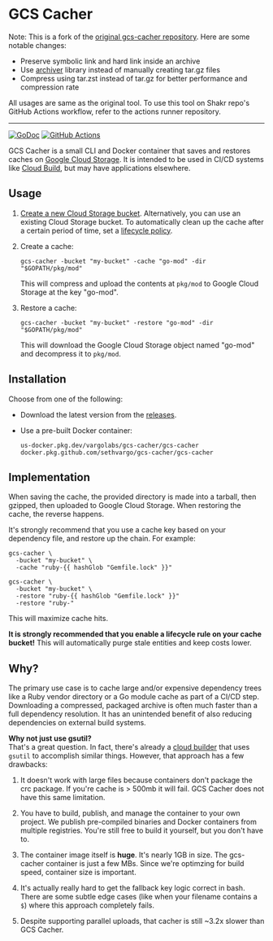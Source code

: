 # GCS Cacher

Note: This is a fork of the [original gcs-cacher repository](https://github.com/sethvargo/gcs-cacher). Here are some notable changes:

- Preserve symbolic link and hard link inside an archive
- Use [archiver](https://github.com/mholt/archiver) library instead of manually creating tar.gz files
- Compress using tar.zst instead of tar.gz for better performance and compression rate

All usages are same as the original tool. To use this tool on Shakr repo's GitHub Actions workflow, refer to the actions runner repository.

---

[![GoDoc](https://img.shields.io/badge/go-documentation-blue.svg?style=flat-square)](https://pkg.go.dev/mod/github.com/sethvargo/gcs-cacher)
[![GitHub Actions](https://img.shields.io/github/workflow/status/sethvargo/gcs-cacher/Test?style=flat-square)](https://github.com/sethvargo/gcs-cacher/actions?query=workflow%3ATest)

GCS Cacher is a small CLI and Docker container that saves and restores caches on
[Google Cloud Storage][gcs]. It is intended to be used in CI/CD systems like
[Cloud Build][gcb], but may have applications elsewhere.


## Usage

1.  [Create a new Cloud Storage bucket][create-bucket]. Alternatively, you can
    use an existing Cloud Storage bucket. To automatically clean up the cache
    after a certain period of time, set a [lifecycle policy][lifecycle-policy].

1.  Create a cache:

    ```shell
    gcs-cacher -bucket "my-bucket" -cache "go-mod" -dir "$GOPATH/pkg/mod"
    ```

    This will compress and upload the contents at `pkg/mod` to Google Cloud
    Storage at the key "go-mod".

1.  Restore a cache:

    ```shell
    gcs-cacher -bucket "my-bucket" -restore "go-mod" -dir "$GOPATH/pkg/mod"
    ```

    This will download the Google Cloud Storage object named "go-mod" and
    decompress it to `pkg/mod`.


## Installation

Choose from one of the following:

-   Download the latest version from the [releases][releases].

-   Use a pre-built Docker container:

    ```text
    us-docker.pkg.dev/vargolabs/gcs-cacher/gcs-cacher
    docker.pkg.github.com/sethvargo/gcs-cacher/gcs-cacher
    ```


## Implementation

When saving the cache, the provided directory is made into a tarball, then
gzipped, then uploaded to Google Cloud Storage. When restoring the cache, the
reverse happens.

It's strongly recommend that you use a cache key based on your dependency file,
and restore up the chain. For example:

```shell
gcs-cacher \
  -bucket "my-bucket" \
  -cache "ruby-{{ hashGlob "Gemfile.lock" }}"
```

```shell
gcs-cacher \
  -bucket "my-bucket" \
  -restore "ruby-{{ hashGlob "Gemfile.lock" }}"
  -restore "ruby-"
```

This will maximize cache hits.

**It is strongly recommended that you enable a lifecycle rule on your cache
bucket!** This will automatically purge stale entities and keep costs lower.


## Why?

The primary use case is to cache large and/or expensive dependency trees like a
Ruby vendor directory or a Go module cache as part of a CI/CD step. Downloading
a compressed, packaged archive is often much faster than a full dependency
resolution. It has an unintended benefit of also reducing dependencies on
external build systems.

**Why not just use gsutil?**<br>
That's a great question. In fact, there's already a [cloud builder][builder]
that uses `gsutil` to accomplish similar things. However, that approach has a
few drawbacks:

1.  It doesn't work with large files because containers don't package the crc
    package. If you're cache is > 500mb it will fail. GCS Cacher does not have
    this same limitation.

1.  You have to build, publish, and manage the container to your own project. We
    publish pre-compiled binaries and Docker containers from multiple
    registries. You're still free to build it yourself, but you don't have to.

1.  The container image itself is **huge**. It's nearly 1GB in size. The
    gcs-cacher container is just a few MBs. Since we're optimzing for build
    speed, container size is important.

1.  It's actually really hard to get the fallback key logic correct in bash.
    There are some subtle edge cases (like when your filename contains a `$`)
    where this approach completely fails.

1.  Despite supporting parallel uploads, that cacher is still ~3.2x slower than
    GCS Cacher.


[gcs]: https://cloud.google.com/storage
[gcb]: https://cloud.google.com/cloud-build
[releases]: releases
[builder]: https://github.com/GoogleCloudPlatform/cloud-builders-community/tree/master/cache
[create-bucket]: https://cloud.google.com/storage/docs/creating-buckets
[lifecycle-policy]: https://cloud.google.com/storage/docs/lifecycle#delete

